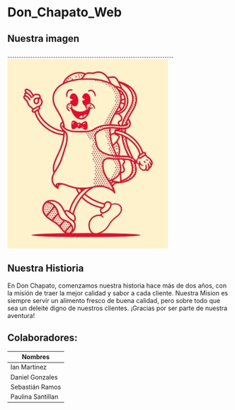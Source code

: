 # Don_Chapato_Web

## Nuestra imagen

  .............................................................................................![Nuestro Logo](https://github.com/0SAlexisA/Don-Chapaton/blob/main/static/imagenesmenu/Don%20chapaton.jpg)

## Nuestra Histioria
En Don Chapato, comenzamos nuestra historia hace más de dos años, con la misión de traer la mejor 
calidad y sabor a cada cliente. Nuestra Mision es siempre servir un alimento fresco de buena calidad,
pero sobre todo que sea un deleite digno de nuestros clientes. ¡Gracias por ser parte de nuestra aventura!

## Colaboradores:
| Nombres      | 
|--------------|
| Ian Martinez  | 
| Daniel Gonzales| 
| Sebastián Ramos | 
|Paulina Santillan| 
